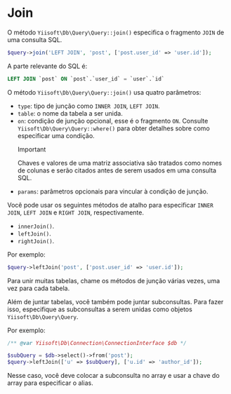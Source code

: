 # Join

O método `Yiisoft\Db\Query\Query::join()` especifica o fragmento `JOIN` de uma consulta SQL.

```php
$query->join('LEFT JOIN', 'post', ['post.user_id' => 'user.id']);
```

A parte relevante do SQL é:

```sql
LEFT JOIN `post` ON `post`.`user_id` = `user`.`id`
```

O método `Yiisoft\Db\Query\Query::join()` usa quatro parâmetros:

- `type`: tipo de junção como `INNER JOIN`, `LEFT JOIN`.
- `table`: o nome da tabela a ser unida.
- `on`: condição de junção opcional, esse é o fragmento `ON`.
   Consulte `Yiisoft\Db\Query\Query::where()` para obter detalhes sobre como especificar uma condição.
  > [!IMPORTANT]
  > Chaves e valores de uma matriz associativa são tratados como nomes de colunas e serão citados antes de serem usados em uma consulta SQL.
- `params`: parâmetros opcionais para vincular à condição de junção.

Você pode usar os seguintes métodos de atalho para especificar `INNER JOIN`, `LEFT JOIN` e `RIGHT JOIN`, respectivamente.

- `innerJoin()`.
- `leftJoin()`.
- `rightJoin()`.

Por exemplo:

```php
$query->leftJoin('post', ['post.user_id' => 'user.id']);
```

Para unir muitas tabelas, chame os métodos de junção várias vezes, uma vez para cada tabela.

Além de juntar tabelas, você também pode juntar subconsultas.
Para fazer isso, especifique as subconsultas a serem unidas como objetos `Yiisoft\Db\Query\Query`.

Por exemplo:

```php
/** @var Yiisoft\Db\Connection\ConnectionInterface $db */

$subQuery = $db->select()->from('post');
$query->leftJoin(['u' => $subQuery], ['u.id' => 'author_id']);
```

Nesse caso, você deve colocar a subconsulta no array e usar a chave do array para especificar o alias.
